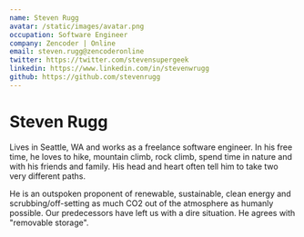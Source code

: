 ```yaml
---
name: Steven Rugg
avatar: /static/images/avatar.png
occupation: Software Engineer
company: Zencoder | Online
email: steven.rugg@zencoderonline
twitter: https://twitter.com/stevensupergeek
linkedin: https://www.linkedin.com/in/stevenwrugg
github: https://github.com/stevenrugg
---
```


# Steven Rugg

Lives in Seattle, WA and works as a freelance software engineer. In his free time, he loves to hike, mountain climb, rock climb, spend time in nature and with his friends and family. His head and heart often tell him to take two very different paths.

He is an outspoken proponent of renewable, sustainable, clean energy and scrubbing/off-setting as much CO2 out of the atmosphere as humanly possible. Our predecessors have left us with a dire situation. He agrees with "removable storage".

